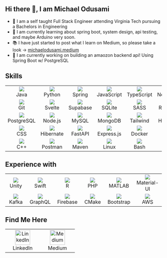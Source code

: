 ## Hi there 👋, I am Michael Odusami


- 🦁 I am a self taught Full Stack Engineer attending Virginia Tech pursuing a Bachelors in Engineering 
- 🌱 I am currently learning about spring boot, system design, api testing, and maybe Arduino very soon.
- 📚 I have just started to post what I learn on Medium, so please take a look -> [michaelodusami.medium](https://michaelodusami.medium.com/)
- 🔭 I am currently working on building an amaozon backend api! Using Spring Boot w/ PostgreSQL

<h2> Skills </h2>
<table align="center">
  <tr>
    <td align="center" width="96">
      <img src="https://skillicons.dev/icons?i=java" />
      <br>Java
    </td>
    <td align="center" width="96">
      <img src="https://skillicons.dev/icons?i=python" />
      <br>Python
    </td>
    <td align="center" width="96">
      <img src="https://skillicons.dev/icons?i=spring" />
      <br>Spring
    </td>
    <td align="center" width="96">
      <img src="https://skillicons.dev/icons?i=javascript" />
      <br>JavaScript
    </td>
    <td align="center" width="96">
      <img src="https://skillicons.dev/icons?i=typescript" />
      <br>TypeScript
    </td>
    <td align="center" width="96">
      <img src="https://skillicons.dev/icons?i=nextjs" />
      <br>Next.js
    </td>
  </tr>
  <tr>
    <td align="center" width="96">
      <img src="https://skillicons.dev/icons?i=git" />
      <br>Git
    </td>
    <td align="center" width="96">
      <img src="https://skillicons.dev/icons?i=svelte" />
      <br>Svelte
    </td>
    <td align="center" width="96">
      <img src="https://skillicons.dev/icons?i=supabase" />
      <br>Supabase
    </td>
    <td align="center" width="96">
      <img src="https://skillicons.dev/icons?i=sqlite" />
      <br>SQLite
    </td>
    <td align="center" width="96">
      <img src="https://skillicons.dev/icons?i=sass" />
      <br>SASS
    </td>
    <td align="center" width="96">
      <img src="https://skillicons.dev/icons?i=react" />
      <br>React
    </td>
  </tr>
  <tr>
    <td align="center" width="96">
      <img src="https://skillicons.dev/icons?i=postgres" />
      <br>PostgreSQL
    </td>
    <td align="center" width="96">
      <img src="https://skillicons.dev/icons?i=nodejs" />
      <br>Node.js
    </td>
    <td align="center" width="96">
      <img src="https://skillicons.dev/icons?i=mysql" />
      <br>MySQL
    </td>
    <td align="center" width="96">
      <img src="https://skillicons.dev/icons?i=mongodb" />
      <br>MongoDB
    </td>
    <td align="center" width="96">
      <img src="https://skillicons.dev/icons?i=tailwind" />
      <br>Tailwind
    </td>
    <td align="center" width="96">
      <img src="https://skillicons.dev/icons?i=html" />
      <br>HTML
    </td>
  </tr>
  <tr>
    <td align="center" width="96">
      <img src="https://skillicons.dev/icons?i=css" />
      <br>CSS
    </td>
    <td align="center" width="96">
      <img src="https://skillicons.dev/icons?i=hibernate" />
      <br>Hibernate
    </td>
    <td align="center" width="96">
      <img src="https://skillicons.dev/icons?i=fastapi" />
      <br>FastAPI
    </td>
    <td align="center" width="96">
      <img src="https://skillicons.dev/icons?i=express" />
      <br>Express.js
    </td>
    <td align="center" width="96">
      <img src="https://skillicons.dev/icons?i=docker" />
      <br>Docker
    </td>
    <td align="center" width="96">
      <img src="https://skillicons.dev/icons?i=c" />
      <br>C
    </td>
  </tr>
  <tr>
    <td align="center" width="96">
      <img src="https://skillicons.dev/icons?i=cpp" />
      <br>C++
    </td>
    <td align="center" width="96">
      <img src="https://skillicons.dev/icons?i=postman" />
      <br>Postman
    </td>
    <td align="center" width="96">
      <img src="https://skillicons.dev/icons?i=maven" />
      <br>Maven
    </td>
    <td align="center" width="96">
      <img src="https://skillicons.dev/icons?i=linux" />
      <br>Linux
    </td>
    <td align="center" width="96">
      <img src="https://skillicons.dev/icons?i=bash" />
      <br>Bash
    </td>
  </tr>
</table>


<h2> Experience with </h2>
<table align="center">
  <tr>
    <td align="center" width="96">
      <img src="https://skillicons.dev/icons?i=unity" />
      <br>Unity
    </td>
    <td align="center" width="96">
      <img src="https://skillicons.dev/icons?i=swift" />
      <br>Swift
    </td>
    <td align="center" width="96">
      <img src="https://skillicons.dev/icons?i=r" />
      <br>R
    </td>
    <td align="center" width="96">
      <img src="https://skillicons.dev/icons?i=php" />
      <br>PHP
    </td>
    <td align="center" width="96">
      <img src="https://skillicons.dev/icons?i=matlab" />
      <br>MATLAB
    </td>
    <td align="center" width="96">
      <img src="https://skillicons.dev/icons?i=materialui" />
      <br>Material-UI
    </td>
  </tr>
  <tr>
    <td align="center" width="96">
      <img src="https://skillicons.dev/icons?i=kafka" />
      <br>Kafka
    </td>
    <td align="center" width="96">
      <img src="https://skillicons.dev/icons?i=graphql" />
      <br>GraphQL
    </td>
    <td align="center" width="96">
      <img src="https://skillicons.dev/icons?i=firebase" />
      <br>Firebase
    </td>
    <td align="center" width="96">
      <img src="https://skillicons.dev/icons?i=cmake" />
      <br>CMake
    </td>
    <td align="center" width="96">
      <img src="https://skillicons.dev/icons?i=bootstrap" />
      <br>Bootstrap
    </td>
    <td align="center" width="96">
      <img src="https://skillicons.dev/icons?i=aws" />
      <br>AWS
    </td>
  </tr>
</table>



  <h2> Find Me Here </h2>
  <table align="center">
    <tr>
        <td align="center" width="96">
          <a href="https://www.linkedin.com/in/odusami03/"><img src="https://upload.wikimedia.org/wikipedia/commons/thumb/c/ca/LinkedIn_logo_initials.png/768px-LinkedIn_logo_initials.png" width="48" height="48" alt="LinkedIn" title="LinkedIn"/></a>
          <br>LinkedIn
       </td>
      <td align="center" width="96">
          <a href="https://michaelodusami.medium.com/"><img src="https://cdn4.iconfinder.com/data/icons/social-media-2210/24/Medium-512.png" width="48" height="48" alt="Medium" title="Medium"/></a>
          <br>Medium
       </td>
    </tr>
  </table>
